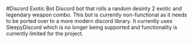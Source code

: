 #Discord Exotic Bot
Discord bot that rolls a random desinty 2 exotic and legendary weapon combo. This bot is currently non-functional as it needs to be ported over to a
more modern discord library. It currently uses SleepyDiscord which is no longer being supported and functionality is currently limited for the project.
